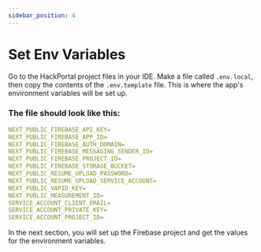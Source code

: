 ```yaml
---
sidebar_position: 4
---
```


# Set Env Variables


Go to the HackPortal project files in your IDE. Make a file called `.env.local`, then copy the contents of the `.env.template` file. This is where the app's environment variables will be set up.


### The file should look like this:
```YAML
NEXT_PUBLIC_FIREBASE_API_KEY=
NEXT_PUBLIC_FIREBASE_APP_ID=
NEXT_PUBLIC_FIREBASE_AUTH_DOMAIN=
NEXT_PUBLIC_FIREBASE_MESSAGING_SENDER_ID=
NEXT_PUBLIC_FIREBASE_PROJECT_ID=
NEXT_PUBLIC_FIREBASE_STORAGE_BUCKET=
NEXT_PUBLIC_RESUME_UPLOAD_PASSWORD=
NEXT_PUBLIC_RESUME_UPLOAD_SERVICE_ACCOUNT=
NEXT_PUBLIC_VAPID_KEY=
NEXT_PUBLIC_MEASUREMENT_ID=
SERVICE_ACCOUNT_CLIENT_EMAIL=
SERVICE_ACCOUNT_PRIVATE_KEY=
SERVICE_ACCOUNT_PROJECT_ID=
```

In the next section, you will set up the Firebase project and get the values for the environment variables.